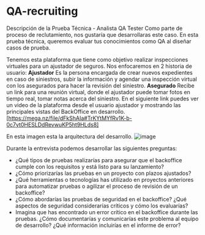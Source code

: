 # QA-recruiting
Descripción de la Prueba Técnica - Analista QA Tester
Como parte de proceso de reclutamiento, nos gustaría que desarrollaras este caso.  En esta prueba técnica, queremos evaluar tus conocimientos como QA al diseñar casos de prueba.

Tenemos esta plataforma que tiene como objetivo realizar inspecciones virtuales para un ajustador de seguros. Nos enfocaremos en 2 historia de usuario:
**Ajustador**  Es la persona encargada de crear nuevos expedientes en caso de siniestros, subir la información y agendar una inspección virtual con los asegurados para hacer la revisión del siniestro.
**Asegurado** Recibe un link para una reunión virtual, donde el ajustador puede tomar fotos en tiempo real, tomar notas acerca del siniestro.
En el siguiente link puedes ver un video de la plataforma desde el usuario ajustador y mostrando las principales vistas del BackOffice en desarrollo.
[https://mega.nz/file/dFkShAIa#TrKYtMYfRv1K-b-0c7yt0HESLDdRevwuKP5ht9HLds8]

En esta imagen esta la arquitectura del desarrollo.
![image](https://github.com/jrtec-io/QA-recruiting/blob/main/Arquitectura.png)

Durante la entrevista podemos desarrollar las siguientes preguntas:
- ¿Qué tipos de pruebas realizarías para asegurar que el backoffice cumple con los requisitos y está listo para su lanzamiento? 
- ¿Cómo priorizarías las pruebas en un proyecto con plazos ajustados?
- ¿Qué herramientas o tecnologías has utilizado en proyectos anteriores para automatizar pruebas o agilizar el proceso de revisión de un backoffice?
- ¿Cómo abordarías las pruebas de seguridad en el backoffice? ¿Qué aspectos de seguridad considerarías críticos y cómo los evaluarías?
- Imagina que has encontrado un error crítico en el backoffice durante las pruebas. ¿Cómo documentarías y comunicarías este problema al equipo de desarrollo? ¿Qué información incluirías en el informe de error?


